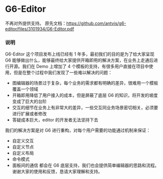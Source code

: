 # G6-Editor

不再对外提供支持。
原先文档：https://github.com/antvis/g6-editor/files/3101934/G6-Editor.pdf


### 说明
G6-Editor 这个项目发布上线已经有 1 年多，最初我们的目的是为了给大家呈现 G6 能够做出什么，能够最终给大家提供开箱即用的解决方案，在业务上走通后进行开源。我们在 Demo 上增加了 4 个模板的支持，有很多用户直接在项目中使用，但是在整个过程中我们发现了一些难以解决的问题：
  + 图编辑器的场景过于复杂，每个业务的需求都有明确的差异，很难用一个模板覆盖一个领域
  + 开箱即用降低了用户接入的成本，但是屏蔽了底层 G6 的知识，将开发的坡度变成了巨大的台阶
  + 交互的细节在业务上有非常大的差异，一些交互同业务场景密切相关，必须要进行扩展或者修改
  + 答疑成本巨大，editor 的开发者无法坚持下去

我们的解决方案是对 G6 进行重构，对每个用户需要的功能通过机制来保证：
* 自定义交互
* 自定义节点
* 自定义布局
* 命令模式
* 面板间的通信
都会在 G6 底层支持，我们也会提供简单编辑器的思路和流程。
谢谢大家的使用和反馈，恳请大家理解和支持。
